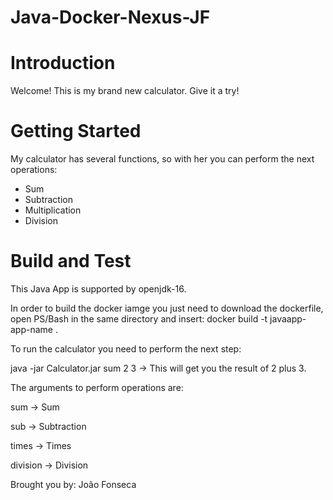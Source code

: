 # Java-Docker-Nexus-JF

# Introduction 
Welcome! 
This is my brand new calculator. Give it a try!

# Getting Started
My calculator has several functions, so with her you can perform the next operations:

- Sum
- Subtraction
- Multiplication
- Division

# Build and Test
This Java App is supported by openjdk-16.

In order to build the docker iamge you just need to download the dockerfile, open PS/Bash in the same directory and insert:
docker build -t javaapp-app-name . 

To run the calculator you need to perform the next step:

java -jar Calculator.jar sum 2 3 -> This will get you the result of 2 plus 3.

The arguments to perform operations are:

sum -> Sum

sub -> Subtraction

times -> Times

division -> Division

Brought you by: João Fonseca